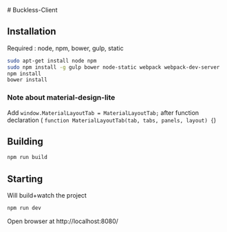 # Buckless-Client

## Installation

Required : node, npm, bower, gulp, static

```sh
sudo apt-get install node npm
sudo npm install -g gulp bower node-static webpack webpack-dev-server
npm install
bower install
```

### Note about material-design-lite

Add `window.MaterialLayoutTab = MaterialLayoutTab;` after function declaration (
`function MaterialLayoutTab(tab, tabs, panels, layout) {`)

## Building

```sh
npm run build
```

## Starting

Will build+watch the project

```sh
npm run dev
```

Open browser at http://localhost:8080/

